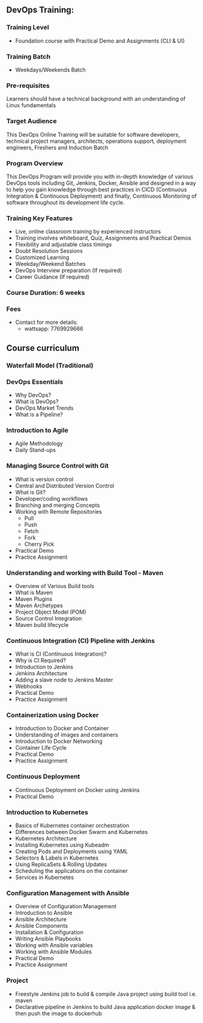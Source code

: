 ## DevOps Training:

### Training Level
- Foundation course with Practical Demo and Assignments (CLI & UI)

### Training Batch
- Weekdays/Weekends Batch

### Pre-requisites
Learners should have a technical background with an understanding of Linux fundamentals

### Target Audience
This DevOps Online Training will be suitable for software developers, technical project managers, architects, operations support, deployment engineers, Freshers and Induction Batch

### Program Overview
This DevOps Program will provide you with in-depth knowledge of various DevOps tools including Git, Jenkins, Docker, Ansible and designed in a way to help you gain knowledge through best practices in CICD (Continuous Integration & Continuous Deployment) and finally, Continuous Monitoring of software throughout its development life cycle.

### Training Key Features
- Live, online classroom training by experienced instructors
- Training involves whiteboard, Quiz, Assignments and Practical Demos
- Flexibility and adjustable class timings
- Doubt Resolution Sessions
- Customized Learning
- Weekday/Weekend Batches
- DevOps Interview preparation (If required)
- Career Guidance (If required)

### Course Duration: 6 weeks

### Fees
- Contact for more details:
  - wattsapp: 7769929666


## Course curriculum

### Waterfall Model (Traditional)

### DevOps Essentials
- Why DevOps?
- What is DevOps?
- DevOps Market Trends
- What is a Pipeline?

### Introduction to Agile
- Agile Methodology
- Daily Stand-ups

### Managing Source Control with Git
- What is version control
- Central and Distributed Version Control
- What is Git?
- Developer/coding workflows
- Branching and merging Concepts
- Working with Remote Repositories
  - Pull
  - Push
  - Fetch
  - Fork
  - Cherry Pick
- Practical Demo
- Practice Assignment

### Understanding and working with Build Tool - Maven
- Overview of Various Build tools
- What is Maven
- Maven Plugins
- Maven Archetypes
- Project Object Model (POM)
- Source Control Integration
- Maven build lifecycle

### Continuous Integration (CI) Pipeline with Jenkins
- What is CI (Continuous Integration)?
- Why is CI Required?
- Introduction to Jenkins
- Jenkins Architecture
- Adding a slave node to Jenkins Master
- Webhooks
- Practical Demo
- Practice Assignment

### Containerization using Docker
- Introduction to Docker and Container
- Understanding of images and containers
- Introduction to Docker Networking
- Container Life Cycle
- Practical Demo
- Practice Assignment

### Continuous Deployment
- Continuous Deployment on Docker using Jenkins
- Practical Demo

### Introduction to Kubernetes
- Basics of Kubernetes container orchestration
- Differences between Docker Swarm and Kubernetes
- Kubernetes Architecture
- Installing Kubernetes using Kubeadm
- Creating Pods and Deployments using YAML
- Selectors & Labels in Kubernetes
- Using ReplicaSets & Rolling Updates
- Scheduling the applications on the container
- Services in Kubernetes

### Configuration Management with Ansible
- Overview of Configuration Management
- Introduction to Ansible
- Ansible Architecture
- Ansible Components
- Installation & Configuration
- Writing Ansible Playbooks
- Working with Ansible variables
- Working with Ansible Modules
- Practical Demo
- Practice Assignment

### Project
- Freestyle Jenkins job to build & compile Java project using build tool i.e. maven
- Declarative pipeline in Jenkins to build Java application docker image & then push the image to dockerhub
